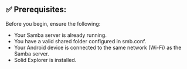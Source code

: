 ## ✅ Prerequisites:  

Before you begin, ensure the following:
* Your Samba server is already running.
* You have a valid shared folder configured in smb.conf.
* Your Android device is connected to the same network (Wi-Fi) as the Samba server.
* Solid Explorer is installed.
